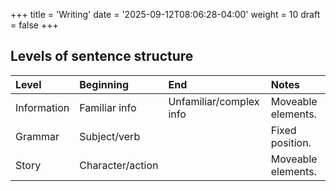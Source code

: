 +++
title = 'Writing'
date = '2025-09-12T08:06:28-04:00'
weight = 10
draft = false
+++

## Levels of sentence structure

| Level       | Beginning        | End                     | Notes              |
| :---------- | :--------------- | :---------------------- | :----------------- |
| Information | Familiar info    | Unfamiliar/complex info | Moveable elements. |
| Grammar     | Subject/verb     |                         | Fixed position.    |
| Story       | Character/action |                         | Moveable elements. |
